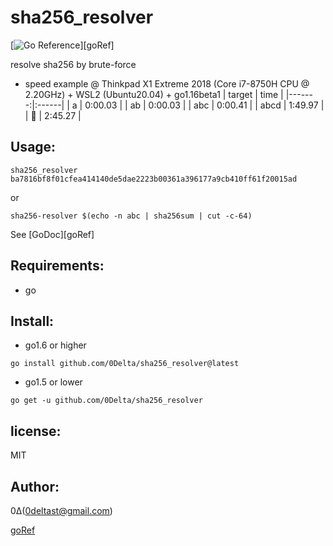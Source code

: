 sha256_resolver
===============
[![Go Reference](https://pkg.go.dev/badge/golang.org/x/pkgsite.svg)][goRef]

resolve sha256 by brute-force

* speed example @ Thinkpad X1 Extreme 2018 (Core i7-8750H CPU @ 2.20GHz) + WSL2 (Ubuntu20.04) + go1.16beta1
| target | time | 
|-------:|:------|
| a | 0:00.03 |
| ab | 0:00.03 |
| abc | 0:00.41 |
| abcd | 1:49.97 |
| 🤔 | 2:45.27 |

Usage:
------

```
sha256_resolver ba7816bf8f01cfea414140de5dae2223b00361a396177a9cb410ff61f20015ad
```
or
```
sha256-resolver $(echo -n abc | sha256sum | cut -c-64)
```

See [GoDoc][goRef]

Requirements:
-------------
+ go

Install:
--------
+ go1.6 or higher
```
go install github.com/0Delta/sha256_resolver@latest
```

+ go1.5 or lower
```
go get -u github.com/0Delta/sha256_resolver
```

license:
--------
MIT

Author:
-------
0Δ(0deltast@gmail.com)


[goRef](https://pkg.go.dev/github.com/0Delta/sha256_resolver)
